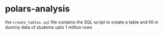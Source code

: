# polars-analysis

the `create_tables.sql` file contains the SQL script to create a table and fill in dummy data of students upto 1 million rows
